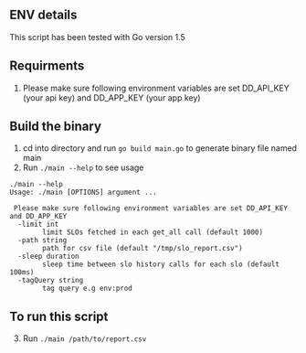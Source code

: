 ## ENV details 
This script has been tested with Go version 1.5

## Requirments
1. Please make sure following environment variables are set DD_API_KEY (your api key) and DD_APP_KEY (your app key)

## Build the binary 
1. cd into directory and run `go build main.go` to generate binary file named main
2. Run `./main --help` to see usage

```
./main --help
Usage: ./main [OPTIONS] argument ...

 Please make sure following environment variables are set DD_API_KEY and DD_APP_KEY
  -limit int
    	limit SLOs fetched in each get_all call (default 1000)
  -path string
    	path for csv file (default "/tmp/slo_report.csv")
  -sleep duration
    	sleep time between slo history calls for each slo (default 100ms)
  -tagQuery string
    	tag query e.g env:prod
```
## To run this script

3. Run `./main /path/to/report.csv`

